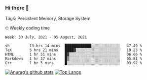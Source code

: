 ### Hi there 👋

Tags: Persistent Memory, Storage System

<!--

[![Anurag's github stats](https://github-readme-stats.vercel.app/api?username=wwyf)](https://github.com/anuraghazra/github-readme-stats)

[![Anurag's github stats](https://github-readme-stats.vercel.app/api?username=wwyf&count_private=true)](https://github.com/anuraghazra/github-readme-stats)


[![Top Langs](https://github-readme-stats.vercel.app/api/top-langs/?username=wwyf&count_private=true&&hide=jupyter%20notebook,html)](https://github.com/anuraghazra/github-readme-stats)



-->


⏱ Weekly coding time

<!--START_SECTION:waka-->
```text
Week: 30 July, 2021 - 05 August, 2021

sh         13 hrs 14 mins  ████████████░░░░░░░░░░░░░   47.49 % 
TeX        5 hrs 21 mins   ████▓░░░░░░░░░░░░░░░░░░░░   19.23 % 
HTML       1 hr 51 mins    █▓░░░░░░░░░░░░░░░░░░░░░░░   06.66 % 
Markdown   1 hr 37 mins    █▒░░░░░░░░░░░░░░░░░░░░░░░   05.81 % 
C++        1 hr 5 mins     █░░░░░░░░░░░░░░░░░░░░░░░░   03.92 % 
```
<!--END_SECTION:waka-->



[![Anurag's github stats](https://github-readme-stats.vercel.app/api?username=wwyf&count_private=true&show_icons=true&hide_border=true)](https://github.com/anuraghazra/github-readme-stats) [![Top Langs](https://github-readme-stats.vercel.app/api/top-langs/?username=wwyf&count_private=true&hide=jupyter%20notebook,html,OpenEdge%20ABL&langs_count=10&layout=compact&hide_border=true)](https://github.com/anuraghazra/github-readme-stats)

<!--

[![willianrod's wakatime stats](https://github-readme-stats.vercel.app/api/wakatime?username=wwyf)](https://github.com/anuraghazra/github-readme-stats)


-->

